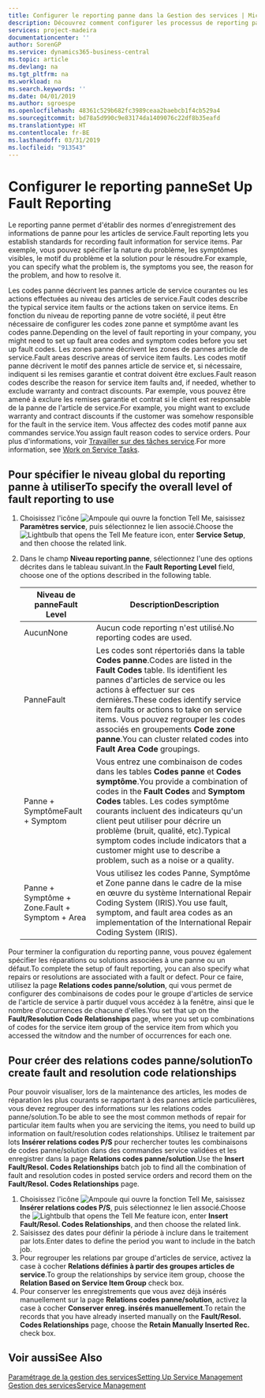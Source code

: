 ```yaml
---
title: Configurer le reporting panne dans la Gestion des services | Microsoft Docs
description: Découvrez comment configurer les processus de reporting panne.
services: project-madeira
documentationcenter: ''
author: SorenGP
ms.service: dynamics365-business-central
ms.topic: article
ms.devlang: na
ms.tgt_pltfrm: na
ms.workload: na
ms.search.keywords: ''
ms.date: 04/01/2019
ms.author: sgroespe
ms.openlocfilehash: 48361c529b682fc3989ceaa2baebcb1f4cb529a4
ms.sourcegitcommit: bd78a5d990c9e83174da1409076c22df8b35eafd
ms.translationtype: HT
ms.contentlocale: fr-BE
ms.lasthandoff: 03/31/2019
ms.locfileid: "913543"
---
```

# <a name="set-up-fault-reporting"></a><span data-ttu-id="2b0ca-103">Configurer le reporting panne</span><span class="sxs-lookup"><span data-stu-id="2b0ca-103">Set Up Fault Reporting</span></span>
<span data-ttu-id="2b0ca-104">Le reporting panne permet d'établir des normes d'enregistrement des informations de panne pour les articles de service.</span><span class="sxs-lookup"><span data-stu-id="2b0ca-104">Fault reporting lets you establish standards for recording fault information for service items.</span></span> <span data-ttu-id="2b0ca-105">Par exemple, vous pouvez spécifier la nature du problème, les symptômes visibles, le motif du problème et la solution pour le résoudre.</span><span class="sxs-lookup"><span data-stu-id="2b0ca-105">For example, you can specify what the problem is, the symptoms you see, the reason for the problem, and how to resolve it.</span></span>  

<span data-ttu-id="2b0ca-106">Les codes panne décrivent les pannes article de service courantes ou les actions effectuées au niveau des articles de service.</span><span class="sxs-lookup"><span data-stu-id="2b0ca-106">Fault codes describe the typical service item faults or the actions taken on service items.</span></span> <span data-ttu-id="2b0ca-107">En fonction du niveau de reporting panne de votre société, il peut être nécessaire de configurer les codes zone panne et symptôme avant les codes panne.</span><span class="sxs-lookup"><span data-stu-id="2b0ca-107">Depending on the level of fault reporting in your company, you might need to set up fault area codes and symptom codes before you set up fault codes.</span></span> <span data-ttu-id="2b0ca-108">Les zones panne décrivent les zones de pannes article de service.</span><span class="sxs-lookup"><span data-stu-id="2b0ca-108">Fault areas descrive areas of service item faults.</span></span> <span data-ttu-id="2b0ca-109">Les codes motif panne décrivent le motif des pannes article de service et, si nécessaire, indiquent si les remises garantie et contrat doivent être exclues.</span><span class="sxs-lookup"><span data-stu-id="2b0ca-109">Fault reason codes describe the reason for service item faults and, if needed, whether to exclude warranty and contract discounts.</span></span> <span data-ttu-id="2b0ca-110">Par exemple, vous pouvez être amené à exclure les remises garantie et contrat si le client est responsable de la panne de l'article de service.</span><span class="sxs-lookup"><span data-stu-id="2b0ca-110">For example, you might want to exclude warranty and contract discounts if the customer was somehow responsible for the fault in the service item.</span></span> <span data-ttu-id="2b0ca-111">Vous affectez des codes motif panne aux commandes service.</span><span class="sxs-lookup"><span data-stu-id="2b0ca-111">You assign fault reason codes to service orders.</span></span> <span data-ttu-id="2b0ca-112">Pour plus d'informations, voir [Travailler sur des tâches service](service-how-to-work-on-service-tasks.md).</span><span class="sxs-lookup"><span data-stu-id="2b0ca-112">For more information, see [Work on Service Tasks](service-how-to-work-on-service-tasks.md).</span></span>  

## <a name="to-specify-the-overall-level-of-fault-reporting-to-use"></a><span data-ttu-id="2b0ca-113">Pour spécifier le niveau global du reporting panne à utiliser</span><span class="sxs-lookup"><span data-stu-id="2b0ca-113">To specify the overall level of fault reporting to use</span></span>
1. <span data-ttu-id="2b0ca-114">Choisissez l'icône ![Ampoule qui ouvre la fonction Tell Me](media/ui-search/search_small.png "Dites-moi ce que vous voulez faire"), saisissez **Paramètres service**, puis sélectionnez le lien associé.</span><span class="sxs-lookup"><span data-stu-id="2b0ca-114">Choose the ![Lightbulb that opens the Tell Me feature](media/ui-search/search_small.png "Tell me what you want to do") icon, enter **Service Setup**, and then choose the related link.</span></span>
2. <span data-ttu-id="2b0ca-115">Dans le champ **Niveau reporting panne**, sélectionnez l'une des options décrites dans le tableau suivant.</span><span class="sxs-lookup"><span data-stu-id="2b0ca-115">In the **Fault Reporting Level** field, choose one of the options described in the following table.</span></span>  

    |<span data-ttu-id="2b0ca-116">**Niveau de panne**</span><span class="sxs-lookup"><span data-stu-id="2b0ca-116">**Fault Level**</span></span>|<span data-ttu-id="2b0ca-117">**Description**</span><span class="sxs-lookup"><span data-stu-id="2b0ca-117">**Description**</span></span>|  
    |------------|-------------|  
    |<span data-ttu-id="2b0ca-118">Aucun</span><span class="sxs-lookup"><span data-stu-id="2b0ca-118">None</span></span> | <span data-ttu-id="2b0ca-119">Aucun code reporting n'est utilisé.</span><span class="sxs-lookup"><span data-stu-id="2b0ca-119">No reporting codes are used.</span></span>|  
    |<span data-ttu-id="2b0ca-120">Panne</span><span class="sxs-lookup"><span data-stu-id="2b0ca-120">Fault</span></span> | <span data-ttu-id="2b0ca-121">Les codes sont répertoriés dans la table **Codes panne**.</span><span class="sxs-lookup"><span data-stu-id="2b0ca-121">Codes are listed in the **Fault Codes** table.</span></span> <span data-ttu-id="2b0ca-122">Ils identifient les pannes d'articles de service ou les actions à effectuer sur ces dernières.</span><span class="sxs-lookup"><span data-stu-id="2b0ca-122">These codes identify service item faults or actions to take on service items.</span></span> <span data-ttu-id="2b0ca-123">Vous pouvez regrouper les codes associés en groupements **Code zone panne**.</span><span class="sxs-lookup"><span data-stu-id="2b0ca-123">You can cluster related codes into **Fault Area Code** groupings.</span></span>|  
    |<span data-ttu-id="2b0ca-124">Panne + Symptôme</span><span class="sxs-lookup"><span data-stu-id="2b0ca-124">Fault + Symptom</span></span> | <span data-ttu-id="2b0ca-125">Vous entrez une combinaison de codes dans les tables **Codes panne** et **Codes symptôme**.</span><span class="sxs-lookup"><span data-stu-id="2b0ca-125">You provide a combination of codes in the **Fault Codes** and **Symptom Codes** tables.</span></span> <span data-ttu-id="2b0ca-126">Les codes symptôme courants incluent des indicateurs qu'un client peut utiliser pour décrire un problème (bruit, qualité, etc).</span><span class="sxs-lookup"><span data-stu-id="2b0ca-126">Typical symptom codes include indicators that a customer might use to describe a problem, such as a noise or a quality.</span></span>|  
    |<span data-ttu-id="2b0ca-127">Panne + Symptôme + Zone.</span><span class="sxs-lookup"><span data-stu-id="2b0ca-127">Fault + Symptom + Area</span></span> | <span data-ttu-id="2b0ca-128">Vous utilisez les codes Panne, Symptôme et Zone panne dans le cadre de la mise en œuvre du système International Repair Coding System (IRIS).</span><span class="sxs-lookup"><span data-stu-id="2b0ca-128">You use fault, symptom, and fault area codes as an implementation of the International Repair Coding System (IRIS).</span></span>|  

<span data-ttu-id="2b0ca-129">Pour terminer la configuration du reporting panne, vous pouvez également spécifier les réparations ou solutions associées à une panne ou un défaut.</span><span class="sxs-lookup"><span data-stu-id="2b0ca-129">To complete the setup of fault reporting, you can also specify what repairs or resolutions are associated with a fault or defect.</span></span> <span data-ttu-id="2b0ca-130">Pour ce faire, utilisez la page **Relations codes panne/solution**, qui vous permet de configurer des combinaisons de codes pour le groupe d'articles de service de l'article de service à partir duquel vous accédez à la fenêtre, ainsi que le nombre d'occurrences de chacune d'elles.</span><span class="sxs-lookup"><span data-stu-id="2b0ca-130">You set that up on the **Fault/Resolution Code Relationships** page, where you set up combinations of codes for the service item group of the service item from which you accessed the witndow and the number of occurrences for each one.</span></span>

## <a name="to-create-fault-and-resolution-code-relationships"></a><span data-ttu-id="2b0ca-131">Pour créer des relations codes panne/solution</span><span class="sxs-lookup"><span data-stu-id="2b0ca-131">To create fault and resolution code relationships</span></span>
<!--this needs to go in a working with topic-->
<span data-ttu-id="2b0ca-132"> Pour pouvoir visualiser, lors de la maintenance des articles, les modes de réparation les plus courants se rapportant à des pannes article particulières, vous devez regrouper des informations sur les relations codes panne/solution.</span><span class="sxs-lookup"><span data-stu-id="2b0ca-132">To be able to see the most common methods of repair for particular item faults when you are servicing the items, you need to build up information on fault/resolution codes relationships.</span></span> <span data-ttu-id="2b0ca-133">Utilisez le traitement par lots **Insérer relations codes P/S** pour rechercher toutes les combinaisons de codes panne/solution dans des commandes service validées et les enregistrer dans la page **Relations codes panne/solution**.</span><span class="sxs-lookup"><span data-stu-id="2b0ca-133">Use the **Insert Fault/Resol. Codes Relationships** batch job to find all the combination of fault and resolution codes in posted service orders and record them on the **Fault/Resol. Codes Relationships** page.</span></span>

1. <span data-ttu-id="2b0ca-134">Choisissez l'icône ![Ampoule qui ouvre la fonction Tell Me](media/ui-search/search_small.png "Dites-moi ce que vous voulez faire"), saisissez **Insérer relations codes P/S**, puis sélectionnez le lien associé.</span><span class="sxs-lookup"><span data-stu-id="2b0ca-134">Choose the ![Lightbulb that opens the Tell Me feature](media/ui-search/search_small.png "Tell me what you want to do") icon, enter **Insert Fault/Resol. Codes Relationships**, and then choose the related link.</span></span>  
2. <span data-ttu-id="2b0ca-135">Saisissez des dates pour définir la période à inclure dans le traitement par lots.</span><span class="sxs-lookup"><span data-stu-id="2b0ca-135">Enter dates to define the period you want to include in the batch job.</span></span>  
3. <span data-ttu-id="2b0ca-136">Pour regrouper les relations par groupe d'articles de service, activez la case à cocher **Relations définies à partir des groupes articles de service**.</span><span class="sxs-lookup"><span data-stu-id="2b0ca-136">To group the relationships by service item group, choose the **Relation Based on Service Item Group** check box.</span></span>  
4. <span data-ttu-id="2b0ca-137">Pour conserver les enregistrements que vous avez déjà insérés manuellement sur la page **Relations codes panne/solution**, activez la case à cocher **Conserver enreg. insérés manuellement**.</span><span class="sxs-lookup"><span data-stu-id="2b0ca-137">To retain the records that you have already inserted manually on the **Fault/Resol. Codes Relationships** page, choose the **Retain Manually Inserted Rec.** check box.</span></span>  

## <a name="see-also"></a><span data-ttu-id="2b0ca-138">Voir aussi</span><span class="sxs-lookup"><span data-stu-id="2b0ca-138">See Also</span></span>
[<span data-ttu-id="2b0ca-139">Paramétrage de la gestion des services</span><span class="sxs-lookup"><span data-stu-id="2b0ca-139">Setting Up Service Management</span></span>](service-setup-service.md)  
[<span data-ttu-id="2b0ca-140">Gestion des services</span><span class="sxs-lookup"><span data-stu-id="2b0ca-140">Service Management</span></span>](service-service.md)  
